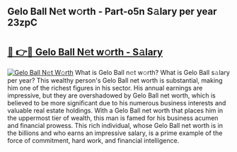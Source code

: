 ## Gelo Ball N𝚎t w𝚘rth - Part-o5n S𝚊lary per year 23zpC

# <h2><a href="http://gc570lg.nevu.top/?p=Gelo+Ball">🔗 👉🔴 Gelo Ball N𝚎t w𝚘rth - S𝚊lary</a></h2>

[![Gelo Ball N𝚎t W𝚘rth](https://i.imgur.com/Oavwk0R.jpeg)](http://gc570lg.nevu.top/?p=Gelo+Ball)
What is Gelo Ball n𝚎t w𝚘rth? What is Gelo Ball s𝚊lary per year?
This wealthy person's Gelo Ball net worth is substantial, making him one of the richest figures in his sector. His annual earnings are impressive, but they are overshadowed by Gelo Ball net worth, which is believed to be more significant due to his numerous business interests and valuable real estate holdings. With a Gelo Ball net worth that places him in the uppermost tier of wealth, this man is famed for his business acumen and financial prowess. This rich individual, whose Gelo Ball net worth is in the billions and who earns an impressive salary, is a prime example of the force of commitment, hard work, and financial intelligence.

